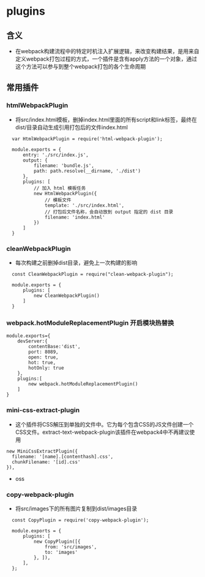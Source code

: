 # plugins

## 含义
  - 在webpack构建流程中的特定时机注入扩展逻辑，来改变构建结果，是用来自定义webpack打包过程的方式，一个插件是含有apply方法的一个对象，通过这个方法可以参与到整个webpack打包的各个生命周期

## 常用插件
### htmlWebpackPlugin
  - 将src/index.html模板，删掉index.html里面的所有script和link标签，最终在dist/目录自动生成引用打包后的文件index.html
  ```
    var HtmlWebpackPlugin = require('html-webpack-plugin');

    module.exports = {
        entry: './src/index.js',
        output: {
            filename: 'bundle.js',
            path: path.resolve(__dirname, './dist')
        },
        plugins: [
            // 加入 html 模板任务
            new HtmlWebpackPlugin({
                // 模板文件
                template: './src/index.html',
                // 打包后文件名称，会自动放到 output 指定的 dist 目录
                filename: 'index.html'
            })
        ]
    }
  ```
### cleanWebpackPlugin
  - 每次构建之前删掉dist目录，避免上一次构建的影响
  ```
    const CleanWebpackPlugin = require("clean-webpack-plugin");

    module.exports = {
        plugins: [
            new CleanWebpackPlugin()
        ]
    }
  ```
### webpack.hotModuleReplacementPlugin 开启模块热替换
  ```
  module.exports={
      devServer:{
          contentBase:'dist',
          port: 8089,
          open: true,
          hot: true,
          hotOnly: true
      },
      plugins:[
          new webpack.hotModuleReplacementPlugin()
      ]
  }
  ```
### mini-css-extract-plugin
  - 这个插件将CSS解压到单独的文件中。它为每个包含CSS的JS文件创建一个CSS文件。extract-text-webpack-plugin该插件在webpack4中不再建议使用
  ```
  new MiniCssExtractPlugin({
    filename: '[name].[contenthash].css',
    chunkFilename: '[id].css'
  }),
  ```
  - oss
### copy-webpack-plugin
  - 将src/images下的所有图片复制到dist/images目录
  ```
    const CopyPlugin = require('copy-webpack-plugin');

    module.exports = {
        plugins: [
            new CopyPlugin([{
                from: 'src/images',
                to: 'images'
            }, ]),
        ],
    };
  ```
### 